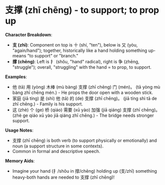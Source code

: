 # **支撑 (zhī chēng) - to support; to prop up**

**Character Breakdown**:  
- **支 (zhī)**: Component on top is 十 (shí, "ten"), below is 又 (yòu, "again/hand"); together, historically like a hand holding something up-means "to support" or "branch."  
- **撑 (chēng)**: Left is 扌 (shǒu, "hand" radical), right is 争 (zhēng, "struggle"); overall, "struggling" with the hand = to prop, to support.

**Examples**:  
- 他 (tā) 用 (yòng) 木棒 (mù bàng) 支撑 (zhī chēng) 门 (mén)。 (tā yòng mù bàng zhī chēng mén.) - He props the door open with a wooden stick.  
- 家庭 (jiā tíng) 是 (shì) 他 (tā) 的 (de) 支撑 (zhī chēng)。 (jiā tíng shì tā de zhī chēng.) - Family is his support.  
- 这 (zhè) 个 (ge) 桥 (qiáo) 需要 (xū yào) 加强 (jiā qiáng) 支撑 (zhī chēng)。 (zhè ge qiáo xū yào jiā qiáng zhī chēng.) - The bridge needs stronger support.

**Usage Notes**:  
- 支撑 (zhī chēng) is both verb (to support physically or emotionally) and noun (a support structure in some contexts).  
- Common in formal and descriptive speech.

**Memory Aids**:  
- Imagine your hand (扌/shǒu in 撑/chēng) holding up (支/zhī) something heavy-both hands are needed to 支撑 (zhī chēng)!